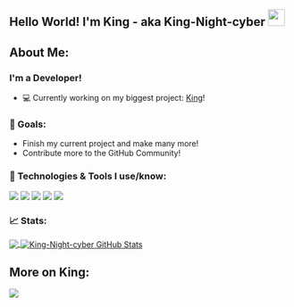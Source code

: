 ## Hello World! I'm King - aka King-Night-cyber <img src="https://raw.githubusercontent.com/MartinHeinz/MartinHeinz/master/wave.gif" width="30px">

## About Me:
### I'm a Developer!
- 💻 Currently working on my biggest project: [King](https://github.com/King-Night-cyber/King-Programming-Language "King programming Language")!

### 🎯 Goals:
* Finish my current project and make many more!
* Contribute more to the GitHub Community!

### 🔧 Technologies & Tools I use/know:
![](https://img.shields.io/badge/OS-Window-informational?style=flat&logo=linux&logoColor=white&color=2bbc8a)
![](https://img.shields.io/badge/Editor-Sublime-informational?style=flat&logo=intellij-idea&logoColor=white&color=2bbc8a)
![](https://img.shields.io/badge/Code-Python-informational?style=flat&logo=python&logoColor=white&color=2bbc8a)
![](https://img.shields.io/badge/Code-CSharp-informational?style=flat&logo=c-sharp&logoColor=white&color=2bbc8a)
![](https://img.shields.io/badge/Code-P5.js-informational?style=flat&color=2bbc8a)

### 📈 Stats:
<a href="https://github.com/King-Night-cyber/King-Night-cyber">
  <img align="center" src="https://github-readme-stats.vercel.app/api/top-langs/?username=King-Night-cyber&hide=java,html,tex&title_color=ffffff&text_color=c9cacc&icon_color=2bbc8a&bg_color=1d1f21" />
</a>
<a href="https://github.com/King-Night-cyber/King-Night-cyber">
  <img align="center" src="https://github-readme-stats.vercel.app/api?username=King-Night-cyber&show_icons=true&line_height=27&count_private=true&title_color=ffffff&text_color=c9cacc&icon_color=2bbc8a&bg_color=1d1f21" alt="King-Night-cyber GitHub Stats" />
</a>

## More on King:

<a href="https://github.com/King-Night-cyber/King-Programming-Language">
  <img align="center" src="https://github-readme-stats.vercel.app/api/pin/?username=King-Night-cyber&repo=King-Programming-Language&title_color=ffffff&text_color=c9cacc&icon_color=2bbc8a&bg_color=1d1f21" />
</a> 
